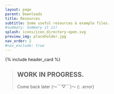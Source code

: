```yaml
---
layout: page
parent: Downloads
title: Resources
subtitle: Some useful resources & example files.
#summary: Summary it is!
splash: icons/icon_directory-open.svg
preview_img: placeholder.jpg
nav_order: 2
#nav_exclude: true
---
```


{% include header_card %}

>## WORK IN PROGRESS.
>Come back later (～￣▽￣)～ 
{: .error}